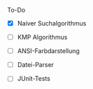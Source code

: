 To-Do
- [x] Naiver Suchalgorithmus
- [ ] KMP Algorithmus
- [ ] ANSI-Farbdarstellung
- [ ] Datei-Parser
- [ ] JUnit-Tests

